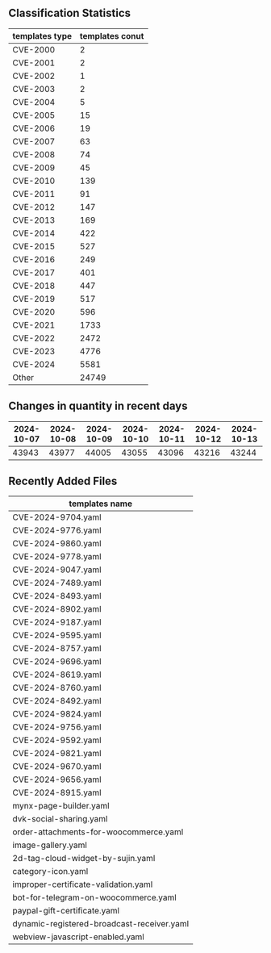## Classification Statistics
| templates type | templates conut | 
| --- | --- |
| CVE-2000 | 2 |
| CVE-2001 | 2 |
| CVE-2002 | 1 |
| CVE-2003 | 2 |
| CVE-2004 | 5 |
| CVE-2005 | 15 |
| CVE-2006 | 19 |
| CVE-2007 | 63 |
| CVE-2008 | 74 |
| CVE-2009 | 45 |
| CVE-2010 | 139 |
| CVE-2011 | 91 |
| CVE-2012 | 147 |
| CVE-2013 | 169 |
| CVE-2014 | 422 |
| CVE-2015 | 527 |
| CVE-2016 | 249 |
| CVE-2017 | 401 |
| CVE-2018 | 447 |
| CVE-2019 | 517 |
| CVE-2020 | 596 |
| CVE-2021 | 1733 |
| CVE-2022 | 2472 |
| CVE-2023 | 4776 |
| CVE-2024 | 5581 |
| Other | 24749 |
## Changes in quantity in recent days
|2024-10-07 | 2024-10-08 | 2024-10-09 | 2024-10-10 | 2024-10-11 | 2024-10-12 | 2024-10-13|
|--- | ------ | ------ | ------ | ------ | ------ | ---|
|43943 | 43977 | 44005 | 43055 | 43096 | 43216 | 43244|
## Recently Added Files
| templates name | 
| --- |
| CVE-2024-9704.yaml |
| CVE-2024-9776.yaml |
| CVE-2024-9860.yaml |
| CVE-2024-9778.yaml |
| CVE-2024-9047.yaml |
| CVE-2024-7489.yaml |
| CVE-2024-8493.yaml |
| CVE-2024-8902.yaml |
| CVE-2024-9187.yaml |
| CVE-2024-9595.yaml |
| CVE-2024-8757.yaml |
| CVE-2024-9696.yaml |
| CVE-2024-8619.yaml |
| CVE-2024-8760.yaml |
| CVE-2024-8492.yaml |
| CVE-2024-9824.yaml |
| CVE-2024-9756.yaml |
| CVE-2024-9592.yaml |
| CVE-2024-9821.yaml |
| CVE-2024-9670.yaml |
| CVE-2024-9656.yaml |
| CVE-2024-8915.yaml |
| mynx-page-builder.yaml |
| dvk-social-sharing.yaml |
| order-attachments-for-woocommerce.yaml |
| image-gallery.yaml |
| 2d-tag-cloud-widget-by-sujin.yaml |
| category-icon.yaml |
| improper-certificate-validation.yaml |
| bot-for-telegram-on-woocommerce.yaml |
| paypal-gift-certificate.yaml |
| dynamic-registered-broadcast-receiver.yaml |
| webview-javascript-enabled.yaml |
